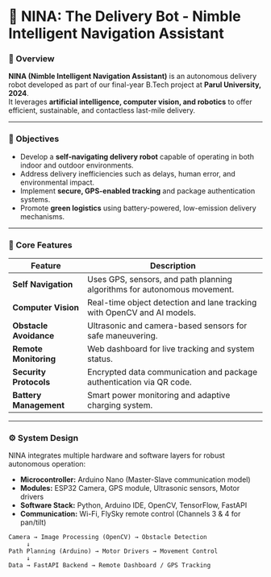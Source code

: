 # 🤖 NINA: The Delivery Bot - Nimble Intelligent Navigation Assistant

### 🧠 Overview
**NINA (Nimble Intelligent Navigation Assistant)** is an autonomous delivery robot developed as part of our final-year B.Tech project at **Parul University, 2024**.  
It leverages **artificial intelligence, computer vision, and robotics** to offer efficient, sustainable, and contactless last-mile delivery.

---

### 🚀 Objectives
- Develop a **self-navigating delivery robot** capable of operating in both indoor and outdoor environments.  
- Address delivery inefficiencies such as delays, human error, and environmental impact.  
- Implement **secure, GPS-enabled tracking** and package authentication systems.  
- Promote **green logistics** using battery-powered, low-emission delivery mechanisms.

---

### 🧩 Core Features
| Feature | Description |
|----------|--------------|
| **Self Navigation** | Uses GPS, sensors, and path planning algorithms for autonomous movement. |
| **Computer Vision** | Real-time object detection and lane tracking with OpenCV and AI models. |
| **Obstacle Avoidance** | Ultrasonic and camera-based sensors for safe maneuvering. |
| **Remote Monitoring** | Web dashboard for live tracking and system status. |
| **Security Protocols** | Encrypted data communication and package authentication via QR code. |
| **Battery Management** | Smart power monitoring and adaptive charging system. |

---

### ⚙️ System Design
NINA integrates multiple hardware and software layers for robust autonomous operation:

- **Microcontroller:** Arduino Nano (Master-Slave communication model)  
- **Modules:** ESP32 Camera, GPS module, Ultrasonic sensors, Motor drivers  
- **Software Stack:** Python, Arduino IDE, OpenCV, TensorFlow, FastAPI  
- **Communication:** Wi-Fi, FlySky remote control (Channels 3 & 4 for pan/tilt)

```plaintext
Camera → Image Processing (OpenCV) → Obstacle Detection
     ↓
Path Planning (Arduino) → Motor Drivers → Movement Control
     ↓
Data → FastAPI Backend → Remote Dashboard / GPS Tracking
